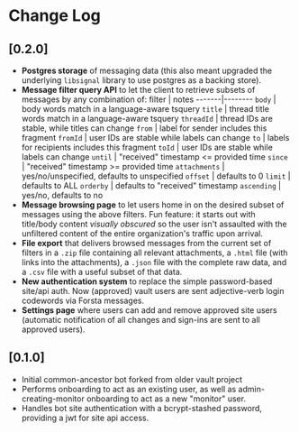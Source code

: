 # Change Log

## [0.2.0]
- **Postgres storage** of messaging data (this also meant upgraded the underlying 
  `libsignal` library to use postgres as a backing store).
- **Message filter query API** to let the client to retrieve subsets of messages 
  by any combination of: 
  filter | notes
  -------|--------
  `body` | body words match in a language-aware tsquery
  `title` | thread title words match in a language-aware tsquery
  `threadId` | thread IDs are stable, while titles can change
  `from` | label for sender includes this fragment
  `fromId` | user IDs are stable while labels can change
  `to` | labels for recipients includes this fragment
  `toId` | user IDs are stable while labels can change
  `until` | "received" timestamp <= provided time
  `since` | "received" timestamp >= provided time
  `attachments` | yes/no/unspecified, defaults to unspecified
  `offset` | defaults to 0
  `limit` | defaults to ALL
  `orderby` | defaults to "received" timestamp
  `ascending` | yes/no, defaults to no
- **Message browsing page** to let users home in on the desired subset of messages 
  using the above filters. Fun feature: it starts out with title/body content 
  *visually obscured* so the user isn't assaulted with the unfiltered content of
  the entire organization's traffic upon arrival.
- **File export** that delivers browsed messages from the current set of filters in
  a `.zip` file containing all relevant attachments, a `.html` file (with links 
  into the attachments), a `.json` file with the complete raw data, and a `.csv` 
  file with a useful subset of that data.
- **New authentication system** to replace the simple password-based site/api auth.
  Now (approved) vault users are sent adjective-verb login codewords via Forsta messages.
- **Settings page** where users can add and remove approved site users (automatic
  notification of all changes and sign-ins are sent to all approved users).

## [0.1.0]
- Initial common-ancestor bot forked from older vault project
- Performs onboarding to act as an existing user, as well as admin-creating-monitor 
  onboarding to act as a new "monitor" user.
- Handles bot site authentication with a bcrypt-stashed password, providing a jwt 
  for site api access.
